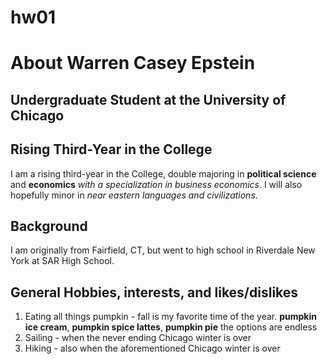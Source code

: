 # hw01
# About Warren Casey Epstein
## Undergraduate Student at the University of Chicago

## Rising Third-Year in the College
I am a rising third-year in the College, double majoring in **political science** and **economics** *with a specialization in business economics*. I will also hopefully minor in *near eastern languages and civilizations*.

## Background
I am originally from Fairfield, CT, but went to high school in Riverdale New York at SAR High School.

## General Hobbies, interests, and likes/dislikes
1. Eating all things pumpkin - fall is my favorite time of the year. **pumpkin ice cream**, **pumpkin spice lattes**, **pumpkin pie** the options are endless
2. Sailing - when the never ending Chicago winter is over
3. Hiking - also when the aforementioned Chicago winter is over